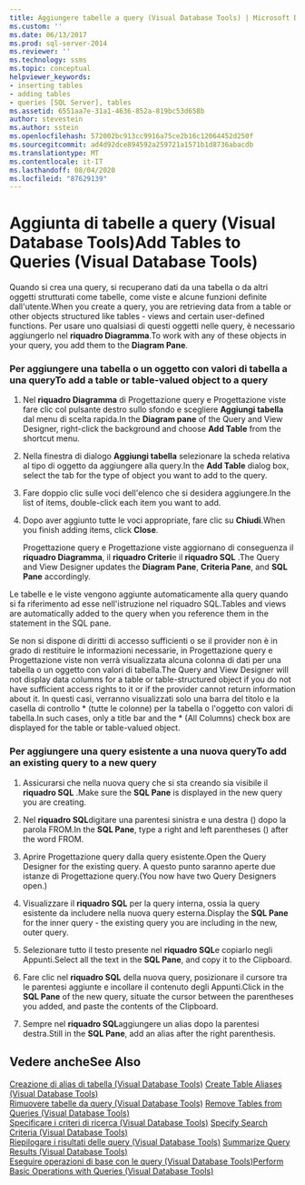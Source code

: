 ```yaml
---
title: Aggiungere tabelle a query (Visual Database Tools) | Microsoft Docs
ms.custom: ''
ms.date: 06/13/2017
ms.prod: sql-server-2014
ms.reviewer: ''
ms.technology: ssms
ms.topic: conceptual
helpviewer_keywords:
- inserting tables
- adding tables
- queries [SQL Server], tables
ms.assetid: 6551aa7e-31a1-4636-852a-819bc53d658b
author: stevestein
ms.author: sstein
ms.openlocfilehash: 572002bc913cc9916a75ce2b16c12064452d250f
ms.sourcegitcommit: ad4d92dce894592a259721a1571b1d8736abacdb
ms.translationtype: MT
ms.contentlocale: it-IT
ms.lasthandoff: 08/04/2020
ms.locfileid: "87629139"
---
```

# <a name="add-tables-to-queries-visual-database-tools"></a><span data-ttu-id="032e8-102">Aggiunta di tabelle a query (Visual Database Tools)</span><span class="sxs-lookup"><span data-stu-id="032e8-102">Add Tables to Queries (Visual Database Tools)</span></span>
  <span data-ttu-id="032e8-103">Quando si crea una query, si recuperano dati da una tabella o da altri oggetti strutturati come tabelle, come viste e alcune funzioni definite dall'utente.</span><span class="sxs-lookup"><span data-stu-id="032e8-103">When you create a query, you are retrieving data from a table or other objects structured like tables - views and certain user-defined functions.</span></span> <span data-ttu-id="032e8-104">Per usare uno qualsiasi di questi oggetti nelle query, è necessario aggiungerlo nel **riquadro Diagramma**.</span><span class="sxs-lookup"><span data-stu-id="032e8-104">To work with any of these objects in your query, you add them to the **Diagram Pane**.</span></span>  
  
### <a name="to-add-a-table-or-table-valued-object-to-a-query"></a><span data-ttu-id="032e8-105">Per aggiungere una tabella o un oggetto con valori di tabella a una query</span><span class="sxs-lookup"><span data-stu-id="032e8-105">To add a table or table-valued object to a query</span></span>  
  
1.  <span data-ttu-id="032e8-106">Nel **riquadro Diagramma** di Progettazione query e Progettazione viste fare clic col pulsante destro sullo sfondo e scegliere **Aggiungi tabella** dal menu di scelta rapida.</span><span class="sxs-lookup"><span data-stu-id="032e8-106">In the **Diagram pane** of the Query and View Designer, right-click the background and choose **Add Table** from the shortcut menu.</span></span>  
  
2.  <span data-ttu-id="032e8-107">Nella finestra di dialogo **Aggiungi tabella** selezionare la scheda relativa al tipo di oggetto da aggiungere alla query.</span><span class="sxs-lookup"><span data-stu-id="032e8-107">In the **Add Table** dialog box, select the tab for the type of object you want to add to the query.</span></span>  
  
3.  <span data-ttu-id="032e8-108">Fare doppio clic sulle voci dell'elenco che si desidera aggiungere.</span><span class="sxs-lookup"><span data-stu-id="032e8-108">In the list of items, double-click each item you want to add.</span></span>  
  
4.  <span data-ttu-id="032e8-109">Dopo aver aggiunto tutte le voci appropriate, fare clic su **Chiudi**.</span><span class="sxs-lookup"><span data-stu-id="032e8-109">When you finish adding items, click **Close**.</span></span>  
  
     <span data-ttu-id="032e8-110">Progettazione query e Progettazione viste aggiornano di conseguenza il **riquadro Diagramma**, il **riquadro Criteri**e il **riquadro SQL** .</span><span class="sxs-lookup"><span data-stu-id="032e8-110">The Query and View Designer updates the **Diagram Pane**, **Criteria Pane**, and **SQL Pane** accordingly.</span></span>  
  
 <span data-ttu-id="032e8-111">Le tabelle e le viste vengono aggiunte automaticamente alla query quando si fa riferimento ad esse nell'istruzione nel riquadro SQL.</span><span class="sxs-lookup"><span data-stu-id="032e8-111">Tables and views are automatically added to the query when you reference them in the statement in the SQL pane.</span></span>  
  
 <span data-ttu-id="032e8-112">Se non si dispone di diritti di accesso sufficienti o se il provider non è in grado di restituire le informazioni necessarie, in Progettazione query e Progettazione viste non verrà visualizzata alcuna colonna di dati per una tabella o un oggetto con valori di tabella.</span><span class="sxs-lookup"><span data-stu-id="032e8-112">The Query and View Designer will not display data columns for a table or table-structured object if you do not have sufficient access rights to it or if the provider cannot return information about it.</span></span> <span data-ttu-id="032e8-113">In questi casi, verranno visualizzati solo una barra del titolo e la casella di controllo \* (tutte le colonne) per la tabella o l'oggetto con valori di tabella.</span><span class="sxs-lookup"><span data-stu-id="032e8-113">In such cases, only a title bar and the \* (All Columns) check box are displayed for the table or table-valued object.</span></span>  
  
### <a name="to-add-an-existing-query-to-a-new-query"></a><span data-ttu-id="032e8-114">Per aggiungere una query esistente a una nuova query</span><span class="sxs-lookup"><span data-stu-id="032e8-114">To add an existing query to a new query</span></span>  
  
1.  <span data-ttu-id="032e8-115">Assicurarsi che nella nuova query che si sta creando sia visibile il **riquadro SQL** .</span><span class="sxs-lookup"><span data-stu-id="032e8-115">Make sure the **SQL Pane** is displayed in the new query you are creating.</span></span>  
  
2.  <span data-ttu-id="032e8-116">Nel **riquadro SQL**digitare una parentesi sinistra e una destra () dopo la parola FROM.</span><span class="sxs-lookup"><span data-stu-id="032e8-116">In the **SQL Pane**, type a right and left parentheses () after the word FROM.</span></span>  
  
3.  <span data-ttu-id="032e8-117">Aprire Progettazione query dalla query esistente.</span><span class="sxs-lookup"><span data-stu-id="032e8-117">Open the Query Designer for the existing query.</span></span> <span data-ttu-id="032e8-118">A questo punto saranno aperte due istanze di Progettazione query.</span><span class="sxs-lookup"><span data-stu-id="032e8-118">(You now have two Query Designers open.)</span></span>  
  
4.  <span data-ttu-id="032e8-119">Visualizzare il **riquadro SQL** per la query interna, ossia la query esistente da includere nella nuova query esterna.</span><span class="sxs-lookup"><span data-stu-id="032e8-119">Display the **SQL Pane** for the inner query - the existing query you are including in the new, outer query.</span></span>  
  
5.  <span data-ttu-id="032e8-120">Selezionare tutto il testo presente nel **riquadro SQL**e copiarlo negli Appunti.</span><span class="sxs-lookup"><span data-stu-id="032e8-120">Select all the text in the **SQL Pane**, and copy it to the Clipboard.</span></span>  
  
6.  <span data-ttu-id="032e8-121">Fare clic nel **riquadro SQL** della nuova query, posizionare il cursore tra le parentesi aggiunte e incollare il contenuto degli Appunti.</span><span class="sxs-lookup"><span data-stu-id="032e8-121">Click in the **SQL Pane** of the new query, situate the cursor between the parentheses you added, and paste the contents of the Clipboard.</span></span>  
  
7.  <span data-ttu-id="032e8-122">Sempre nel **riquadro SQL**aggiungere un alias dopo la parentesi destra.</span><span class="sxs-lookup"><span data-stu-id="032e8-122">Still in the **SQL Pane**, add an alias after the right parenthesis.</span></span>  
  
## <a name="see-also"></a><span data-ttu-id="032e8-123">Vedere anche</span><span class="sxs-lookup"><span data-stu-id="032e8-123">See Also</span></span>  
 <span data-ttu-id="032e8-124">[Creazione di alias di tabella &#40;Visual Database Tools&#41;](visual-database-tools.md) </span><span class="sxs-lookup"><span data-stu-id="032e8-124">[Create Table Aliases &#40;Visual Database Tools&#41;](visual-database-tools.md) </span></span>  
 <span data-ttu-id="032e8-125">[Rimuovere tabelle da query &#40;Visual Database Tools&#41;](remove-tables-from-queries-visual-database-tools.md) </span><span class="sxs-lookup"><span data-stu-id="032e8-125">[Remove Tables from Queries &#40;Visual Database Tools&#41;](remove-tables-from-queries-visual-database-tools.md) </span></span>  
 <span data-ttu-id="032e8-126">[Specificare i criteri di ricerca &#40;Visual Database Tools&#41;](specify-search-criteria-visual-database-tools.md) </span><span class="sxs-lookup"><span data-stu-id="032e8-126">[Specify Search Criteria &#40;Visual Database Tools&#41;](specify-search-criteria-visual-database-tools.md) </span></span>  
 <span data-ttu-id="032e8-127">[Riepilogare i risultati delle query &#40;Visual Database Tools&#41;](summarize-query-results-visual-database-tools.md) </span><span class="sxs-lookup"><span data-stu-id="032e8-127">[Summarize Query Results &#40;Visual Database Tools&#41;](summarize-query-results-visual-database-tools.md) </span></span>  
 [<span data-ttu-id="032e8-128">Eseguire operazioni di base con le query &#40;Visual Database Tools&#41;</span><span class="sxs-lookup"><span data-stu-id="032e8-128">Perform Basic Operations with Queries &#40;Visual Database Tools&#41;</span></span>](perform-basic-operations-with-queries-visual-database-tools.md)  
  
  
